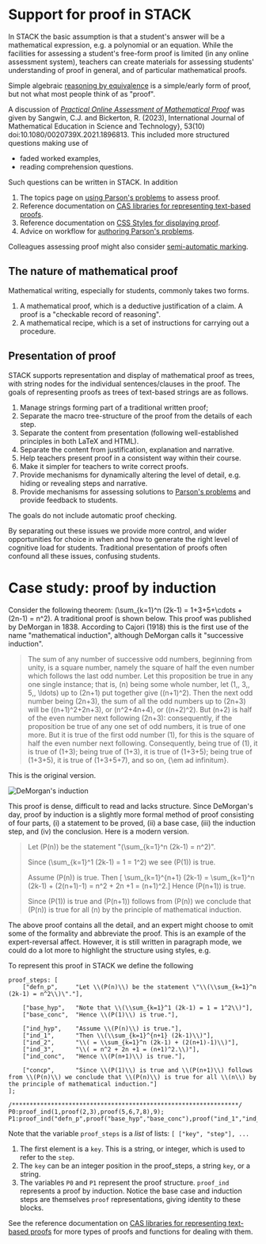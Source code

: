 # Support for proof in STACK

In STACK the basic assumption is that a student's answer will be a mathematical expression, e.g. a polynomial or an equation.  While the facilities for assessing a student's free-form proof is limited (in any online assessment system), teachers can create materials for assessing students' understanding of proof in general, and of particular mathematical proofs.

Simple algebraic [reasoning by equivalence](../../Specialist_tools/Equivalence_reasoning/index.md) is a simple/early form of proof, but not what most people think of as "proof".

A discussion of [_Practical Online Assessment of Mathematical Proof_](https://www.tandfonline.com/doi/abs/10.1080/0020739X.2021.1896813) was given by Sangwin, C.J. and Bickerton, R. (2023), International Journal of Mathematical Education in Science and Technology}, 53(10) doi:10.1080/0020739X.2021.1896813.  This included more structured questions making use of

* faded worked examples,
* reading comprehension questions.

Such questions can be written in STACK.  In addition 

1. The topics page on [using Parson's problems](../../Specialist_tools/Drag_and_drop/Parsons.md) to assess proof.
2. Reference documentation on [CAS libraries for representing text-based proofs](Proof_CAS_library.md).
3. Reference documentation on [CSS Styles for displaying proof](Proof_styles.md).
4. Advice on workflow for [authoring Parson's problems](Proof_Parsons_workflow.md).

Colleagues assessing proof might also consider [semi-automatic marking](../../Moodle/Semi-automatic_Marking.md).

## The nature of mathematical proof

Mathematical writing, especially for students, commonly takes two forms.

1. A mathematical proof, which is a deductive justification of a claim.  A proof is a "checkable record of reasoning".
2. A mathematical recipe, which is a set of instructions for carrying out a procedure.

## Presentation of proof

STACK supports representation and display of mathematical proof as trees, with string nodes for the individual sentences/clauses in the proof.  The goals of representing proofs as trees of text-based strings are as follows.

1. Manage strings forming part of a traditional written proof;
2. Separate the macro tree-structure of the proof from the details of each step.
3. Separate the content from presentation (following well-established principles in both LaTeX and HTML).
4. Separate the content from justification, explanation and narrative.
5. Help teachers present proof in a consistent way within their course.
6. Make it simpler for teachers to write correct proofs.
7. Provide mechanisms for dynamically altering the level of detail, e.g. hiding or revealing steps and narrative.
8. Provide mechanisms for assessing solutions to [Parson's problems](../../Specialist_tools/Drag_and_drop/index.md) and provide feedback to students.

The goals do not include automatic proof checking.

By separating out these issues we provide more control, and wider opportunities for choice in when and how to generate the right level of cognitive load for students. Traditional presentation of proofs often confound all these issues, confusing students.

# Case study: proof by induction

Consider the following theorem:  \(\sum_{k=1}^n (2k-1) = 1+3+5+\cdots + (2n-1) = n^2\).
A traditional proof is shown below. This proof was published by DeMorgan in 1838.  According to Cajori (1918) this is the first use of the name "mathematical induction", although DeMorgan calls it "successive induction".

> The sum of any number of successive odd numbers, beginning from unity, is a square number, namely the square of half the even number which follows the last odd number.
> Let this proposition be true in any one single instance; that is, \(n\) being some whole number, let \(1,\, 3,\, 5,\, \ldots\) up to \(2n+1\) put together give \((n+1)^2\).
> Then the next odd number being \(2n+3\), the sum of all the odd numbers up to \(2n+3\) will be \((n+1)^2+2n+3\), or \(n^2+4n+4\), or \((n+2)^2\).  But \(n+2\) is half of the even number next following \(2n+3\): consequently, if the proposition be true of any one set of odd numbers, it is true of one more.  But it is true of the first odd number \(1\), for this is the square of half the even number next following.  Consequently, being true of \(1\), it is true of \(1+3\); being true of \(1+3\), it is true of \(1+3+5\); being true of \(1+3+5\), it is true of \(1+3+5+7\), and so on, {\em ad infinitum}.</p>

This is the original version.

![DeMorgan's induction](../../../content/DeMorgan1836-induction.jpeg)

This proof is dense, difficult to read and lacks structure.  Since DeMorgan's day, proof by induction is a slightly more formal method of proof consisting of four parts, (i) a statement to be proved, (ii) a base case, (iii) the induction step, and (iv) the conclusion.  Here is a modern version.

> Let \(P(n)\) be the statement "\(\sum_{k=1}^n (2k-1) = n^2\)".
> 
> Since \(\sum_{k=1}^1 (2k-1) = 1 = 1^2\) we see \(P(1)\) is true.
> 
> Assume \(P(n)\) is true. Then
> \[ \sum_{k=1}^{n+1} (2k-1) = \sum_{k=1}^n (2k-1) + (2(n+1)-1) = n^2 + 2n +1 = (n+1)^2.\]
> Hence \(P(n+1)\) is true.
>
> Since \(P(1)\) is true and \(P(n+1)\) follows from \(P(n)\) we conclude that \(P(n)\) is true for all \(n\) by the principle of mathematical induction.

The above proof contains all the detail, and an expert might choose to omit some of the formality and abbreviate the proof.  This is an example of the expert-reversal affect.  However, it is still written in paragraph mode, we could do a lot more to highlight the structure using styles, e.g.

To represent this proof in STACK we define the following

````
proof_steps: [
    ["defn_p",     "Let \\(P(n)\\) be the statement \"\\(\\sum_{k=1}^n (2k-1) = n^2\\)\"."],

    ["base_hyp",   "Note that \\(\\sum_{k=1}^1 (2k-1) = 1 = 1^2\\)"],
    ["base_conc",  "Hence \\(P(1)\\) is true."],

    ["ind_hyp",    "Assume \\(P(n)\\) is true."],
    ["ind_1",      "Then \\(\\sum_{k=1}^{n+1} (2k-1)\\)"],
    ["ind_2",      "\\( = \\sum_{k=1}^n (2k-1) + (2(n+1)-1)\\)"],
    ["ind_3",      "\\( = n^2 + 2n +1 = (n+1)^2.\\)"],
    ["ind_conc",   "Hence \\(P(n+1)\\) is true."],

    ["concp",      "Since \\(P(1)\\) is true and \\(P(n+1)\\) follows from \\(P(n)\\) we conclude that \\(P(n)\\) is true for all \\(n\\) by the principle of mathematical induction."]
];

/****************************************************************/
P0:proof_ind(1,proof(2,3),proof(5,6,7,8),9);
P1:proof_ind("defn_p",proof("base_hyp","base_conc"),proof("ind_1","ind_2","ind_3","ind_conc"),"concp");
````

Note that the variable `proof_steps` is a _list_ of lists:  `[ ["key", "step"], ...`

1. The first element is a `key`. This is a string, or integer, which is used to refer to the `step`.
2. The `key` can be an integer position in the proof_steps, a string `key`, or a string.
3. The variables `P0` and `P1` represent the proof structure. `proof_ind` represents a proof by induction.  Notice the base case and induction steps are themselves `proof` representations, giving identity to these blocks.

See the reference documentation on [CAS libraries for representing text-based proofs](Proof_CAS_library.md) for more types of proofs and functions for dealing with them.


